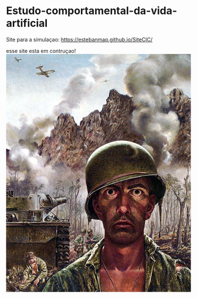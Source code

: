 # Estudo-comportamental-da-vida-artificial
Site para a simulaçao:
https://estebanmap.github.io/SiteCIC/

esse site esta em contruçao!
![Descrição da imagem](./imagens/soldado.jpg)
